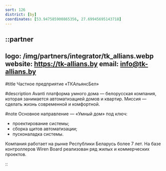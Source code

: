 ```yaml
---
sort: 126
district: [by]
coordinates: [53.947585900865356, 27.69945695143718]
---
```


::partner
---
logo: /img/partners/integrator/tk_allians.webp
website: https://tk-allians.by
email: info@tk-allians.by
---

#title
Частное предприятие «ТКАльянсБел»

#description
Avanti платформа умного дома — белорусская компания, которая занимается автоматизацией домов и квартир.
Миссия — сделать жизнь современной и комфортной.

#note
Основное направление — «Умный дом» под ключ:
* проектирование системы;
* сборка щитов автоматизации;
* пусконаладка системы.

Компания работает на рынке Республики Беларусь более 7 лет.
На базе контроллеров Wiren Board реализован ряд жилых и коммерческих проектов.

::
